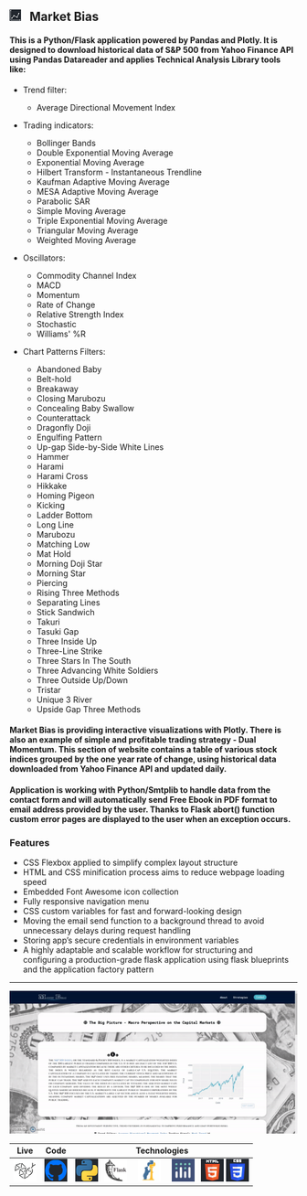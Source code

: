## <img src="https://github.com/mjaroszewski1979/mjaroszewski1979/blob/main/chart.png">  &nbsp; Market Bias

#### This is a Python/Flask application powered by Pandas and Plotly. It is designed to download historical data of S&P 500 from Yahoo Finance API using Pandas Datareader and applies Technical Analysis Library tools like: 

* Trend filter:
   * Average Directional Movement Index 

* Trading indicators: 
   * Bollinger Bands
   * Double Exponential Moving Average
   * Exponential Moving Average
   * Hilbert Transform - Instantaneous Trendline
   * Kaufman Adaptive Moving Average
   * MESA Adaptive Moving Average
   * Parabolic SAR
   * Simple Moving Average
   * Triple Exponential Moving Average
   * Triangular Moving Average
   * Weighted Moving Average 

* Oscillators:
   * Commodity Channel Index
   * MACD
   * Momentum
   * Rate of Change
   * Relative Strength Index
   * Stochastic
   * Williams' %R

* Chart Patterns Filters:
   * Abandoned Baby
   * Belt-hold
   * Breakaway
   * Closing Marubozu
   * Concealing Baby Swallow
   * Counterattack
   * Dragonfly Doji
   * Engulfing Pattern
   * Up-gap Side-by-Side White Lines
   * Hammer
   * Harami
   * Harami Cross
   * Hikkake
   * Homing Pigeon
   * Kicking
   * Ladder Bottom
   * Long Line
   * Marubozu
   * Matching Low
   * Mat Hold
   * Morning Doji Star
   * Morning Star
   * Piercing
   * Rising Three Methods
   * Separating Lines
   * Stick Sandwich
   * Takuri
   * Tasuki Gap
   * Three Inside Up
   * Three-Line Strike
   * Three Stars In The South
   * Three Advancing White Soldiers
   * Three Outside Up/Down
   * Tristar
   * Unique 3 River
   * Upside Gap Three Methods

#### Market Bias is providing interactive visualizations with Plotly. There is also an example of simple and profitable trading strategy - Dual Momentum. This section of website contains a table of various stock indices grouped by the one year rate of change, using historical data downloaded from Yahoo Finance API and updated daily.

#### Application is working with Python/Smtplib to handle data from the contact form and will automatically send Free Ebook in PDF format to email address provided by the user. Thanks to Flask abort() function custom error pages are displayed to the user when an exception occurs.

### Features
* CSS Flexbox applied to simplify complex layout structure
* HTML and CSS minification process aims to reduce webpage loading speed 
* Embedded Font Awesome icon collection 
* Fully responsive navigation menu
* CSS custom variables for fast and forward-looking design 
* Moving the email send function to a background thread to avoid unnecessary delays during request handling 
* Storing app’s secure credentials in environment variables
* A highly adaptable and scalable workflow for structuring and configuring a production-grade flask application using flask blueprints and the application factory pattern

----------------------------------------------------------------

![caption](https://github.com/mjaroszewski1979/market_bias_v1/blob/main/market_bias.gif) 

  Live | Code | Technologies
  ---- | ---- | ------------
  [<img src="https://github.com/mjaroszewski1979/mjaroszewski1979/blob/main/pyan1.png">](http://mjaroszewski.pythonanywhere.com/) | [<img src="https://github.com/mjaroszewski1979/mjaroszewski1979/blob/main/github1.png">](https://github.com/mjaroszewski1979/market_bias_v1) | <img src="https://github.com/mjaroszewski1979/mjaroszewski1979/blob/main/python1.png"> &nbsp; <img src="https://github.com/mjaroszewski1979/mjaroszewski1979/blob/main/flask.png"> &nbsp; &nbsp; <img src="https://github.com/mjaroszewski1979/mjaroszewski1979/blob/main/pandas.png"> &nbsp;   &nbsp; <img src="https://github.com/mjaroszewski1979/mjaroszewski1979/blob/main/plotly.png"> &nbsp;  <img src="https://github.com/mjaroszewski1979/mjaroszewski1979/blob/main/html1.png"> <img src="https://github.com/mjaroszewski1979/mjaroszewski1979/blob/main/css1.png">
